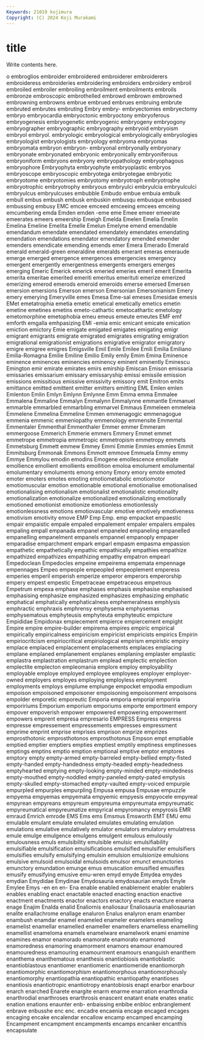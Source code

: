 ```yaml
---
Keywords: 21019 kojimura
Copyright: (C) 2024 Koji Murakami
---
```


# title

Write contents here.



o
embroglios embroider embroidered embroiderer embroiderers embroideress embroideries embroidering embroiders embroidery
embroil embroiled embroiler embroiling embroilment embroilments embroils embronze embroscopic embrothelled
embrowd embrown embrowned embrowning embrowns embrue embrued embrues embruing embrute
embruted embrutes embruting Embry embry- embryectomies embryectomy embryo embryocardia embryoctonic
embryoctony embryoferous embryogenesis embryogenetic embryogenic embryogeny embryogony embryographer embryographic embryography
embryoid embryoism embryol embryol. embryologic embryological embryologically embryologies embryologist embryologists
embryology embryoma embryomas embryomata embryon embryon- embryonal embryonally embryonary embryonate
embryonated embryonic embryonically embryoniferous embryoniform embryons embryony embryopathology embryophagous embryophore
Embryophyta embryophyte embryoplastic embryos embryoscope embryoscopic embryotega embryotegae embryotic embryotome
embryotomies embryotomy embryotroph embryotrophe embryotrophic embryotrophy embryous embryulci embryulcia embryulculci
embryulcus embryulcuses embubble Embudo embue embuia embulk embull embus embush
embusk embuskin embusqu embusque embussed embussing embusy EMC emcee emceed
emceeing emcees emceing emcumbering emda Emden emden -eme eme Emee
emeer emeerate emeerates emeers emeership Emeigh Emelda Emelen Emelia Emelin
Emelina Emeline Emelita Emelle Emelun Emelyne emend emendable emendandum emendate
emendated emendately emendates emendating emendation emendations emendator emendatory emended emender
emenders emendicate emending emends emer Emera Emerado Emerald emerald emerald-green
emeraldine emeralds emerant emeras emeraude emerge emerged emergence emergences emergencies
emergency emergent emergently emergentness emergents emergers emerges emerging Emeric Emerick
emerick emeried emeries emeril emerit Emerita emerita emeritae emerited emeriti
emeritus emerituti emerize emerized emerizing emerod emerods emeroid emeroids emerse
emersed Emersen emersion emersions Emerson emerson Emersonian Emersonianism Emery emery
emerying Emeryville emes Emesa Eme-sal emeses Emesidae emesis EMet emetatrophia
emetia emetic emetical emetically emetics emetin emetine emetines emetins emeto-cathartic
emetocathartic emetology emetomorphine emetophobia emeu emeus emeute emeutes EMF emf
emforth emgalla emhpasizing EMI -emia emic emicant emicate emication emiction
emictory Emie emigate emigated emigates emigating emigr emigrant emigrants emigrate
emigrated emigrates emigrating emigration emigrational emigrationist emigrations emigrative emigrator emigratory
emigre emigree emigres Emigsville Emil Emile Emilee Emili Emilia Emiliano
Emilia-Romagna Emilie Emiline Emilio Emily emily Emim Emina Eminence eminence
eminences eminencies eminency eminent eminently Eminescu Emington emir emirate emirates
emirs emirship Emiscan Emison emissaria emissaries emissarium emissary emissaryship emissi
emissile emission emissions emissitious emissive emissivity emissory emit Emitron emits
emittance emitted emittent emitter emitters emitting EML Emlen emlen Emlenton
Emlin Emlyn Emlynn Emlynne Emm Emma emma Emmalee Emmalena Emmaline
Emmalyn Emmalynn Emmalynne emmantle Emmanuel emmarble emmarbled emmarbling emmarvel Emmaus
Emmeleen emmeleia Emmelene Emmelina Emmeline Emmen emmenagogic emmenagogue emmenia emmenic
emmeniopathy emmenology emmensite Emmental Emmentaler Emmenthal Emmenthaler Emmer emmer Emmeram
emmergoose Emmerich Emmerie emmers Emmery Emmet emmet emmetrope emmetropia emmetropic
emmetropism emmetropy emmets Emmetsburg Emmett emmew Emmey Emmi Emmie Emmies
emmies Emmit Emmitsburg Emmonak Emmons Emmott emmove Emmuela Emmy emmy
Emmye Emmylou emodin emodins Emogene emollescence emolliate emollience emollient emollients
emollition emoloa emolument emolumental emolumentary emoluments emong emony Emory emory
emote emoted emoter emoters emotes emoting emotiometabolic emotiomotor emotiomuscular emotion
emotionable emotional emotionalise emotionalised emotionalising emotionalism emotionalist emotionalistic emotionality emotionalization
emotionalize emotionalized emotionalizing emotionally emotioned emotionist emotionize emotionless emotionlessly emotionlessness
emotions emotiovascular emotive emotively emotiveness emotivism emotivity emove EMP Emp
Emp. emp empacket empaestic empair empaistic empale empaled empalement empaler
empalers empales empaling empall empanada empanel empaneled empaneling empanelled empanelling
empanelment empanels empannel empanoply empaper emparadise emparchment empark emparl empasm
empasma empassion empathetic empathetically empathic empathically empathies empathize empathized empathizes
empathizing empathy empatron empearl Empedoclean Empedocles empeine empeirema empemata empennage
empennages Empeo empeople empeopled empeoplement emperess emperies emperil emperish emperize
emperor emperors emperorship empery empest empestic Empetraceae empetraceous empetrous Empetrum
empexa emphase emphases emphasis emphasise emphasised emphasising emphasize emphasized emphasizes
emphasizing emphatic emphatical emphatically emphaticalness emphemeralness emphlysis emphractic emphraxis emphrensy
emphysema emphysemas emphysematous emphyteusis emphyteuta emphyteutic empicture Empididae Empidonax empiecement
empierce empiercement empight Empire empire empire-builder empirema empires empiric empirical
empirically empiricalness empiricism empiricist empiricists empirics Empirin empiriocritcism empiriocritical empiriological
empirism empiristic empiry emplace emplaced emplacement emplacements emplaces emplacing emplane
emplaned emplanement emplanes emplaning emplaster emplastic emplastra emplastration emplastrum emplead
emplectic emplection emplectite emplecton empleomania emplore employ employability employable employe
employed employee employees employer employer-owned employers employes employing employless employment
employments employs emplume emplunge empocket empodia empodium empoison empoisoned empoisoner
empoisoning empoisonment empoisons empolder emporetic emporeutic Emporia emporia emporial emporiria
empoririums Emporium emporium emporiums emporte emportment empory empover empoverish empower
empowered empowering empowerment empowers emprent empresa empresario EMPRESS Empress empress
empresse empressement empressements empresses empressment emprime emprint emprise emprises emprison
emprize emprizes emprosthotonic emprosthotonos emprosthotonus Empson empt emptiable emptied emptier
emptiers empties emptiest emptily emptiness emptinesses emptings emptins emptio emption
emptional emptive emptor emptores emptory empty empty-armed empty-barreled empty-bellied empty-fisted
empty-handed empty-handedness empty-headed empty-headedness emptyhearted emptying empty-looking empty-minded empty-mindedness empty-mouthed
empty-noddled empty-paneled empty-pated emptysis empty-skulled empty-stomached empty-vaulted empty-voiced empurple empurpled
empurples empurpling Empusa empusa Empusae empuzzle empyema empyemas empyemata empyemic
empyesis empyocele empyreal empyrean empyreans empyreum empyreuma empyreumata empyreumatic empyreumatical
empyreumatize empyrical empyromancy empyrosis EMR emraud Emrich emrode EMS Ems
ems Emsmus Emsworth EMT EMU emu emulable emulant emulate emulated
emulates emulating emulation emulations emulative emulatively emulator emulators emulatory emulatress
emule emulge emulgence emulgens emulgent emulous emulously emulousness emuls emulsibility
emulsible emulsic emulsifiability emulsifiable emulsification emulsifications emulsified emulsifier emulsifiers emulsifies
emulsify emulsifying emulsin emulsion emulsionize emulsions emulsive emulsoid emulsoidal emulsoids
emulsor emunct emunctories emunctory emundation emunge emus emuscation emusified emusifies
emusify emusifying emusive emu-wren emyd emyde Emydea emydes emydian Emydidae
Emydinae Emydosauria emydosaurian emyds Emyle Emylee Emys -en en en-
Ena enable enabled enablement enabler enablers enables enabling enact enactable
enacted enacting enaction enactive enactment enactments enactor enactors enactory enacts
enacture enaena enage Enajim Enalda enalid Enaliornis enaliosaur Enaliosauria enaliosaurian
enalite enallachrome enallage enaluron Enalus enalyron enam enamber enambush enamdar
enamel enameled enameler enamelers enameling enamelist enamellar enamelled enameller enamellers
enamelless enamelling enamellist enameloma enamels enamelware enamelwork enami enamine enamines
enamor enamorado enamorate enamorato enamored enamoredness enamoring enamorment enamors enamour
enamoured enamouredness enamouring enamourment enamours enanguish enanthem enanthema enanthematous enanthesis
enantiobiosis enantioblastic enantioblastous enantiomer enantiomeric enantiomeride enantiomorph enantiomorphic enantiomorphism enantiomorphous
enantiomorphously enantiomorphy enantiopathia enantiopathic enantiopathy enantioses enantiosis enantiotropic enantiotropy enantobiosis
enapt enarbor enarbour enarch enarched Enarete enargite enarm enarme enarration
enarthrodia enarthrodial enarthroses enarthrosis enascent enatant enate enates enatic enation
enations enaunter enb- enbaissing enbibe enbloc enbranglement enbrave enbusshe enc
enc. encadre encaenia encage encaged encages encaging encake encalendar encallow
encamp encamped encamping Encampment encampment encampments encamps encanker encanthis encapsulate
